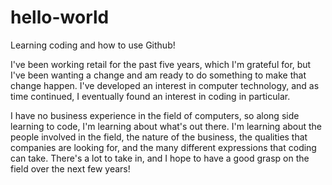 # hello-world
Learning coding and how to use Github!

I've been working retail for the past five years, which I'm grateful for, but I've been wanting a change and am ready to do something to make that change happen. I've developed an interest in computer technology, and as time continued, I eventually found an interest in coding in particular.

I have no business experience in the field of computers, so along side learning to code, I'm learning about what's out there. I'm learning about the people involved in the field, the nature of the business, the qualities that companies are looking for, and the many different expressions that coding can take. There's a lot to take in, and I hope to have a good grasp on the field over the next few years!
